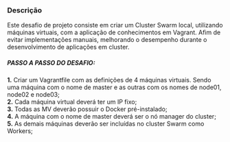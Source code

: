 ### Descrição
Este desafio de projeto consiste em criar um Cluster Swarm local, utilizando máquinas virtuais, com a aplicação de conhecimentos em Vagrant. Afim de evitar implementações manuais, melhorando o desempenho durante o desenvolvimento de aplicações em cluster.

##### PASSO A PASSO DO DESAFIO:

**1.** Criar um Vagrantfile com as definições de 4 máquinas virtuais. Sendo uma máquina com o nome de master e as outras com os nomes de node01, node02 e node03;<br />
**2.** Cada máquina virtual deverá ter um IP fixo;<br />
**3.** Todas as MV deverão possuir o Docker pré-instalado;<br />
**4.** A máquina com o nome de master deverá ser o nó manager do cluster;<br />
**5.** As demais máquinas deverão ser incluídas no cluster Swarm como Workers;<br />
